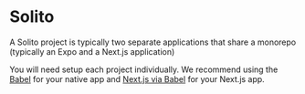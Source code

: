 # Solito

A Solito project is typically two separate applications that share a monorepo (typically an Expo and a Next.js application)

You will need setup each project individually. We recommend using the [Babel](../guides/babel) for your native app and [Next.js via Babel](./nextjs) for your Next.js app.

